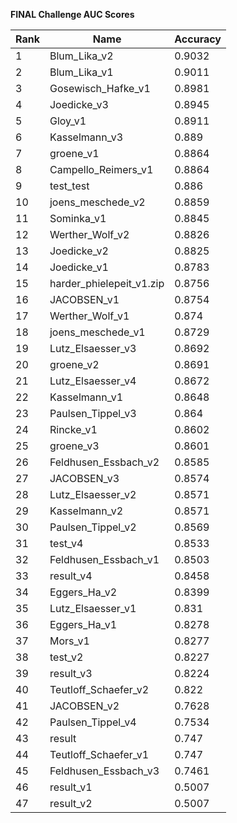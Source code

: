 **FINAL Challenge AUC Scores**


|Rank|Name|Accuracy|
|----|-----|---|
|1|Blum_Lika_v2|0.9032| 
|2|Blum_Lika_v1|0.9011| 
|3|Gosewisch_Hafke_v1|0.8981| 
|4|Joedicke_v3|0.8945| 
|5|Gloy_v1|0.8911| 
|6|Kasselmann_v3|0.889| 
|7|groene_v1|0.8864| 
|8|Campello_Reimers_v1|0.8864| 
|9|test_test|0.886| 
|10|joens_meschede_v2|0.8859| 
|11|Sominka_v1|0.8845| 
|12|Werther_Wolf_v2|0.8826| 
|13|Joedicke_v2|0.8825| 
|14|Joedicke_v1|0.8783| 
|15|harder_phielepeit_v1.zip|0.8756| 
|16|JACOBSEN_v1|0.8754| 
|17|Werther_Wolf_v1|0.874| 
|18|joens_meschede_v1|0.8729| 
|19|Lutz_Elsaesser_v3|0.8692| 
|20|groene_v2|0.8691| 
|21|Lutz_Elsaesser_v4|0.8672| 
|22|Kasselmann_v1|0.8648| 
|23|Paulsen_Tippel_v3|0.864| 
|24|Rincke_v1|0.8602| 
|25|groene_v3|0.8601| 
|26|Feldhusen_Essbach_v2|0.8585| 
|27|JACOBSEN_v3|0.8574| 
|28|Lutz_Elsaesser_v2|0.8571| 
|29|Kasselmann_v2|0.8571| 
|30|Paulsen_Tippel_v2|0.8569| 
|31|test_v4|0.8533| 
|32|Feldhusen_Essbach_v1|0.8503| 
|33|result_v4|0.8458| 
|34|Eggers_Ha_v2|0.8399| 
|35|Lutz_Elsaesser_v1|0.831| 
|36|Eggers_Ha_v1|0.8278| 
|37|Mors_v1|0.8277| 
|38|test_v2|0.8227| 
|39|result_v3|0.8224| 
|40|Teutloff_Schaefer_v2|0.822| 
|41|JACOBSEN_v2|0.7628| 
|42|Paulsen_Tippel_v4|0.7534| 
|43|result|0.747| 
|44|Teutloff_Schaefer_v1|0.747| 
|45|Feldhusen_Essbach_v3|0.7461| 
|46|result_v1|0.5007| 
|47|result_v2|0.5007| 
